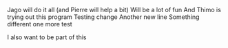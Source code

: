 Jago will do it all (and Pierre will help a bit)
Will be a lot of fun
And Thimo is trying out this program
Testing change
Another new line
Something different
one more test

I also want to be part of this